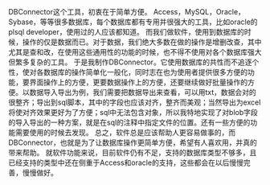  DBConnector这个工具，初衷在于简单方便。
    Access，MySQL，Oracle，Sybase，等等很多数据库，每个数据库都有专用并很强大的工具，比如oracle的plsql developer，使用过的人应该都知道。
    而我们做软件，使用到数据库的时候，操作的仅是数据而已。对于数据，我们绝大多数在做的操作是增删改查，其中尤其是查和改，在使用这些通用性的功能的时候，也不得不使用对各个数据库强大但繁多复杂的工具。
    于是我制作DBConnector。它使用数据库的共性而不追逐个性，使对各数据库的操作简单化一般化，同时志在也为使用者提供很多方便的功能，要界面操作上的方便，更要数据操作上的方便，还要继续做好批量操作的方便。以数据导入导出为例，我们需要把数据导出来查看，可以用txt，数据会对的很整齐；导出到sql脚本，其中的字段也应该对齐，整齐而美观；当然导出为excel将使对齐效果更好为了方便；sql中无法包含对象，所以我特地实现了对blob字段的导入导出的一种方案，就是在sql的注释中指定文件的位置。还有一些方便的功能需要使用的时候去发现。
    总之，软件总是应该帮助人更容易做事的，而DBConnector，也就是为了让数据库操作更简单方便，希望有人喜欢用，并真的带来帮助。
    就软件功能来说，目前软件仍有不足，支持的数据库类型不够多，且已经支持的类型中还在侧重于Access和oracle的支持，这些都会在以后慢慢完善，慢慢做好。
